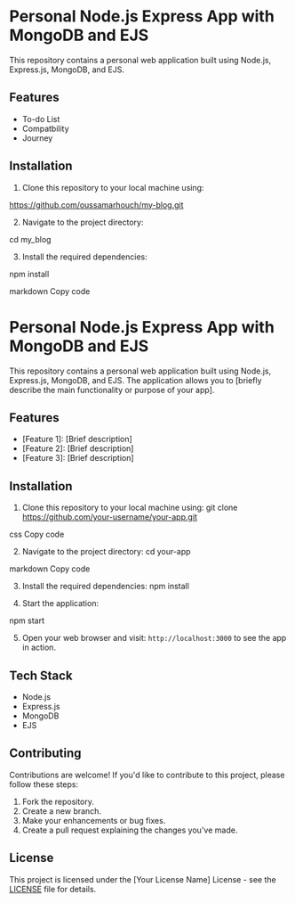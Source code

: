# Personal Node.js Express App with MongoDB and EJS

This repository contains a personal web application built using Node.js, Express.js, MongoDB, and EJS.

## Features

- To-do List
- Compatbility
- Journey

## Installation

1. Clone this repository to your local machine using:

https://github.com/oussamarhouch/my-blog.git


2. Navigate to the project directory:

cd my_blog

3. Install the required dependencies:

npm install


markdown
Copy code
# Personal Node.js Express App with MongoDB and EJS

This repository contains a personal web application built using Node.js, Express.js, MongoDB, and EJS. The application allows you to [briefly describe the main functionality or purpose of your app].

## Features

- [Feature 1]: [Brief description]
- [Feature 2]: [Brief description]
- [Feature 3]: [Brief description]

## Installation

1. Clone this repository to your local machine using:
git clone https://github.com/your-username/your-app.git

css
Copy code

2. Navigate to the project directory:
cd your-app

markdown
Copy code

3. Install the required dependencies:
npm install

4. Start the application:

npm start

5. Open your web browser and visit: `http://localhost:3000` to see the app in action.

## Tech Stack

- Node.js
- Express.js
- MongoDB
- EJS

## Contributing

Contributions are welcome! If you'd like to contribute to this project, please follow these steps:

1. Fork the repository.
2. Create a new branch.
3. Make your enhancements or bug fixes.
4. Create a pull request explaining the changes you've made.

## License

This project is licensed under the [Your License Name] License - see the [LICENSE](LICENSE) file for details.
